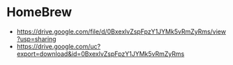 # HomeBrew
* https://drive.google.com/file/d/0BxexlvZspFpzY1JYMk5vRmZyRms/view?usp=sharing
* https://drive.google.com/uc?export=download&id=0BxexlvZspFpzY1JYMk5vRmZyRms
